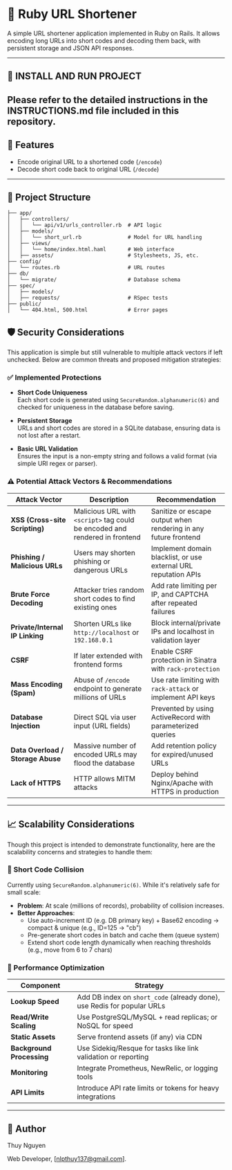 # 📎 Ruby URL Shortener

A simple URL shortener application implemented in Ruby on Rails. It allows encoding long URLs into short codes and decoding them back, with persistent storage and JSON API responses.

---

## 🚀 INSTALL AND RUN PROJECT

Please refer to the detailed instructions in the **INSTRUCTIONS.md** file included in this repository.
---

## 🚀 Features

- Encode original URL to a shortened code (`/encode`)
- Decode short code back to original URL (`/decode`)

---

## 📁 Project Structure

```
├── app/
│   ├── controllers/
│   │   └── api/v1/urls_controller.rb  # API logic
│   ├── models/
│   │   └── short_url.rb               # Model for URL handling
│   ├── views/
│   │   └── home/index.html.haml       # Web interface
│   ├── assets/                        # Stylesheets, JS, etc.
├── config/
│   └── routes.rb                      # URL routes
├── db/
│   └── migrate/                       # Database schema
├── spec/
│   ├── models/
│   ├── requests/                      # RSpec tests
├── public/
│   └── 404.html, 500.html             # Error pages
```


## 🛡️ Security Considerations

This application is simple but still vulnerable to multiple attack vectors if left unchecked. Below are common threats and proposed mitigation strategies:

### ✅ Implemented Protections

- **Short Code Uniqueness**  
  Each short code is generated using `SecureRandom.alphanumeric(6)` and checked for uniqueness in the database before saving.

- **Persistent Storage**  
  URLs and short codes are stored in a SQLite database, ensuring data is not lost after a restart.

- **Basic URL Validation**  
  Ensures the input is a non-empty string and follows a valid format (via simple URI regex or parser).

### ⚠️ Potential Attack Vectors & Recommendations

| Attack Vector                    | Description                                                                                  | Recommendation                                                                 |
|----------------------------------|----------------------------------------------------------------------------------------------|--------------------------------------------------------------------------------|
| **XSS (Cross-site Scripting)**   | Malicious URL with `<script>` tag could be encoded and rendered in frontend                 | Sanitize or escape output when rendering in any future frontend                |
| **Phishing / Malicious URLs**    | Users may shorten phishing or dangerous URLs                                                 | Implement domain blacklist, or use external URL reputation APIs                |
| **Brute Force Decoding**         | Attacker tries random short codes to find existing ones                                     | Add rate limiting per IP, and CAPTCHA after repeated failures                 |
| **Private/Internal IP Linking**  | Shorten URLs like `http://localhost` or `192.168.0.1`                                       | Block internal/private IPs and localhost in validation layer                   |
| **CSRF**                         | If later extended with frontend forms                                                       | Enable CSRF protection in Sinatra with `rack-protection`                       |
| **Mass Encoding (Spam)**         | Abuse of `/encode` endpoint to generate millions of URLs                                    | Use rate limiting with `rack-attack` or implement API keys                     |
| **Database Injection**           | Direct SQL via user input (URL fields)                                                      | Prevented by using ActiveRecord with parameterized queries                     |
| **Data Overload / Storage Abuse**| Massive number of encoded URLs may flood the database                                       | Add retention policy for expired/unused URLs                                   |
| **Lack of HTTPS**                | HTTP allows MITM attacks                                                                     | Deploy behind Nginx/Apache with HTTPS in production                            |

---

## 📈 Scalability Considerations

Though this project is intended to demonstrate functionality, here are the scalability concerns and strategies to handle them:

### 🔁 Short Code Collision

Currently using `SecureRandom.alphanumeric(6)`. While it's relatively safe for small scale:

- **Problem**: At scale (millions of records), probability of collision increases.
- **Better Approaches**:
  - Use auto-increment ID (e.g. DB primary key) + Base62 encoding → compact & unique (e.g., ID=125 → "cb")
  - Pre-generate short codes in batch and cache them (queue system)
  - Extend short code length dynamically when reaching thresholds (e.g., move from 6 to 7 chars)

### 🚀 Performance Optimization

| Component                 | Strategy                                                                 |
|--------------------------|--------------------------------------------------------------------------|
| **Lookup Speed**         | Add DB index on `short_code` (already done), use Redis for popular URLs |
| **Read/Write Scaling**   | Use PostgreSQL/MySQL + read replicas; or NoSQL for speed                 |
| **Static Assets**        | Serve frontend assets (if any) via CDN                                  |
| **Background Processing**| Use Sidekiq/Resque for tasks like link validation or reporting           |
| **Monitoring**           | Integrate Prometheus, NewRelic, or logging tools                         |
| **API Limits**           | Introduce API rate limits or tokens for heavy integrations               |

---



## 👤 Author
Thuy Nguyen

Web Developer, [nlpthuy137@gmail.com].
